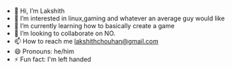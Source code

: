 - 👋 Hi, I’m Lakshith
- 👀 I’m interested in linux,gaming and whatever an average guy would like
- 🌱 I’m currently learning how to basically create a game 
- 💞️ I’m looking to collaborate on NO. 
- 📫 How to reach me lakshithchouhan@gmail.com
- 😄 Pronouns: he/him
- ⚡ Fun fact: I'm left handed

<!---
hskall/hskall is a ✨ special ✨ repository because its `README.md` (this file) appears on your GitHub profile.
You can click the Preview link to take a look at your changes.
--->
